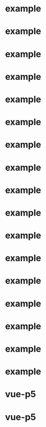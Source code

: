 # example
# example
# example
# example
# example
# example
# example
# example
# example
# example
# example
# example
# example
# example
# example
# example
# example
# vue-p5
# vue-p5
